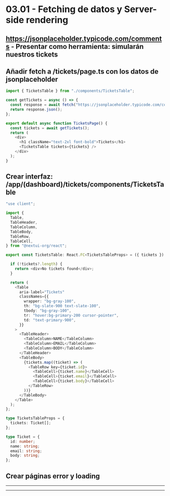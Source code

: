# 03.01 - Fetching de datos y Server-side rendering

## https://jsonplaceholder.typicode.com/comments - Presentar como herramienta: simularán nuestros tickets

## Añadir fetch a /tickets/page.ts con los datos de jsonplaceholder

```TypeScript
import { TicketsTable } from "./components/TicketsTable";

const getTickets = async () => {
  const response = await fetch("https://jsonplaceholder.typicode.com/comments");
  return response.json();
};

export default async function TicketsPage() {
  const tickets = await getTickets();
  return (
    <div>
      <h1 className="text-2xl font-bold">Tickets</h1>
      <TicketsTable tickets={tickets} />
    </div>
  );
}

```

## Crear interfaz: /app/(dashboard)/tickets/components/TicketsTable

```TypeScript
"use client";

import {
  Table,
  TableHeader,
  TableColumn,
  TableBody,
  TableRow,
  TableCell,
} from "@nextui-org/react";

export const TicketsTable: React.FC<TicketsTableProps> = ({ tickets }) => {

  if (!tickets?.length) {
    return <div>No tickets found</div>;
  }

  return (
    <Table
      aria-label="Tickets"
      classNames={{
        wrapper: "bg-gray-100",
        th: "bg-slate-900 text-slate-100",
        tbody: "bg-gray-100",
        tr: "hover:bg-primary-200 cursor-pointer",
        td: "text-primary-900",
      }}
    >
      <TableHeader>
        <TableColumn>NAME</TableColumn>
        <TableColumn>EMAIL</TableColumn>
        <TableColumn>BODY</TableColumn>
      </TableHeader>
      <TableBody>
        {tickets.map((ticket) => (
          <TableRow key={ticket.id}>
            <TableCell>{ticket.name}</TableCell>
            <TableCell>{ticket.email}</TableCell>
            <TableCell>{ticket.body}</TableCell>
          </TableRow>
        ))}
      </TableBody>
    </Table>
  );
};

type TicketsTableProps = {
  tickets: Ticket[];
};

type Ticket = {
  id: number;
  name: string;
  email: string;
  body: string;
};

```

## Crear páginas error y loading

---

---
